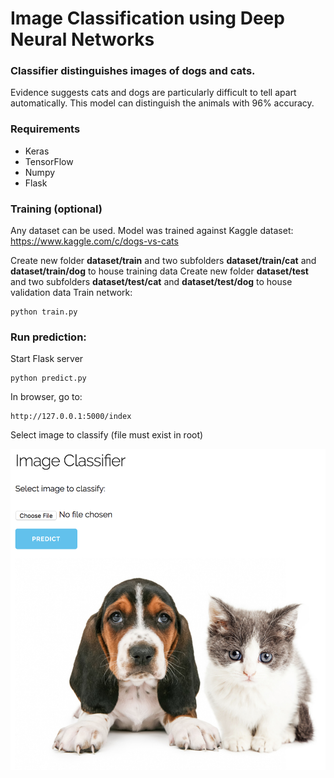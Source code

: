 # Image Classification using Deep Neural Networks
### Classifier distinguishes images of dogs and cats.

Evidence suggests cats and dogs are particularly difficult to tell apart automatically. This model can distinguish the animals with 96% accuracy.

### Requirements
* Keras
* TensorFlow
* Numpy
* Flask

### Training (optional)
Any dataset can be used. Model was trained against Kaggle dataset:
https://www.kaggle.com/c/dogs-vs-cats

Create new folder **dataset/train** and two subfolders **dataset/train/cat** and **dataset/train/dog** to house training data
Create new folder **dataset/test** and two subfolders **dataset/test/cat** and **dataset/test/dog** to house validation data
Train network:
```
python train.py
```

### Run prediction:
Start Flask server
```
python predict.py
```
In browser, go to: 
```
http://127.0.0.1:5000/index
```
Select image to classify (file must exist in root)

![alt text](usage.png "Usage")
